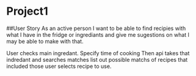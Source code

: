 # Project1

##User Story 
As an active person I want to be able to find recipies with what I have in the fridge or ingrediants and give me sugestions on what I may be able to make with that. 

User checks main ingredant. 
Specify time of cooking
Then api takes that indredant and searches matches 
list out possible matchs of recipes that included those
user selects recipe to use. 

